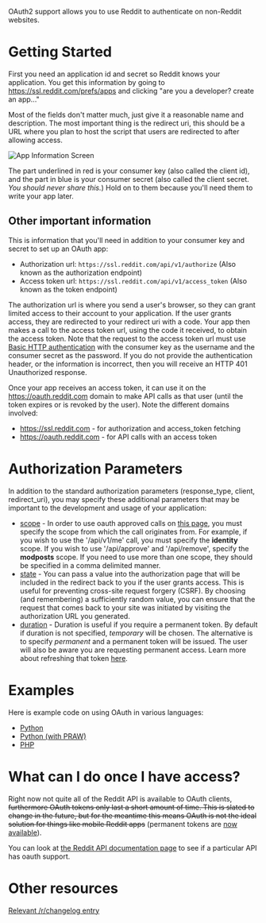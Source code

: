 OAuth2 support allows you to use Reddit to authenticate on non-Reddit websites.

# Getting Started

First you need an application id and secret so Reddit knows your application. You get this information by going to https://ssl.reddit.com/prefs/apps and clicking "are you a developer? create an app..."

Most of the fields don't matter much, just give it a reasonable name and description. The most important thing is the redirect uri, this should be a URL where you plan to host the script that users are redirected to after allowing access.

![App Information Screen](http://i.imgur.com/rAmUe.png)

The part underlined in red is your consumer key (also called the client id), and the part in blue is your consumer secret (also called the client secret. *You should never share this.*) Hold on to them because you'll need them to write your app later.

## Other important information

This is information that you'll need in addition to your consumer key and secret to set up an OAuth app:

* Authorization url: `https://ssl.reddit.com/api/v1/authorize` (Also known as the authorization endpoint)
* Access token url: `https://ssl.reddit.com/api/v1/access_token` (Also known as the token endpoint)

The authorization url is where you send a user's browser, so they can grant limited access to their account to your application. If the user grants access, they are redirected to your redirect uri with a code. Your app then makes a call to the access token url, using the code it received, to obtain the access token. Note that the request to the access token url must use [Basic HTTP authentication](http://en.wikipedia.org/wiki/Basic_access_authentication) with the consumer key as the username and the consumer secret as the password. If you do not provide the authentication header, or the information is incorrect, then you will receive an HTTP 401 Unauthorized response.

Once your app receives an access token, it can use it on the https://oauth.reddit.com domain to make API calls as that user (until the token expires or is revoked by the user). Note the different domains involved:

* https://ssl.reddit.com - for authorization and access_token fetching
* https://oauth.reddit.com - for API calls with an access token

# Authorization Parameters

In addition to the standard authorization parameters (response_type, client, redirect_uri), you may specify these additional parameters that may be important to the development and usage of your application:

* <u>scope</u> - In order to use oauth approved calls on [this page](http://www.reddit.com/dev/api/oauth), you must specify the scope from which the call originates from. For example, if you wish to use the '/api/v1/me' call, you must specify the **identity** scope. If you wish to use '/api/approve' and '/api/remove', specify the **modposts** scope. If you need to use more than one scope, they should be specified in a comma delimited manner.
* <u>state</u> - You can pass a value into the authorization page that will be included in the redirect back to you if the user grants access. This is useful for preventing cross-site request forgery (CSRF). By choosing (and remembering) a sufficiently random value, you can ensure that the request that comes back to your site was initiated by visiting the authorization URL you generated.
* <u>duration</u> - Duration is useful if you require a permanent token. By default if duration is not specified, _temporary_ will be chosen. The alternative is to specify _permanent_ and a permanent token will be issued. The user will also be aware you are requesting permanent access. Learn more about refreshing that token [here](http://www.reddit.com/r/changelog/comments/11jab9/reddit_change_permanent_oauth_grants_using/).

# Examples

Here is example code on using OAuth in various languages:

* [Python](OAuth2-Python-Example)
* [Python (with PRAW)](https://praw.readthedocs.org/en/latest/pages/oauth.html)
* [PHP](OAuth2-PHP-Example)

# What can I do once I have access?

Right now  not quite all of the Reddit API is available to OAuth clients, <strike>furthermore OAuth tokens only last a short amount of time. This is slated to change in the future, but for the meantime this means OAuth is not the ideal solution for things like mobile Reddit apps</strike> (permanent tokens are [now available](http://www.reddit.com/r/changelog/comments/11jab9/reddit_change_permanent_oauth_grants_using/)).

You can look at [the Reddit API documentation page](http://www.reddit.com/dev/api) to see if a particular API has oauth support.

# Other resources

[Relevant /r/changelog entry](http://www.reddit.com/r/changelog/comments/ynxg8/reddit_change_oauth_2_bearer_token_support_for_all/)